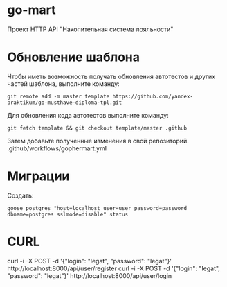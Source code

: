 # go-mart

Проект HTTP API "Накопительная система лояльности"

# Обновление шаблона

Чтобы иметь возможность получать обновления автотестов и других частей шаблона, выполните команду:

```
git remote add -m master template https://github.com/yandex-praktikum/go-musthave-diploma-tpl.git
```

Для обновления кода автотестов выполните команду:

```
git fetch template && git checkout template/master .github
```

Затем добавьте полученные изменения в свой репозиторий.
.github/workflows/gophermart.yml

# Миграции

Создать:

```shell
goose postgres "host=localhost user=user password=password dbname=postgres sslmode=disable" status
```

# CURL

curl -i -X POST -d '{"login": "legat", "password": "legat"}' http://localhost:8000/api/user/register
curl -i -X POST -d '{"login": "legat", "password": "legat"}' http://localhost:8000/api/user/login
